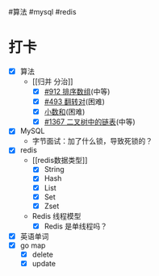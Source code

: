 #算法 #mysql #redis 
# 打卡
- [x] 算法
	- [[归并 分治]]
		- [x]  [#912 排序数组](https://leetcode.cn/problems/sort-an-array/)(中等)
		- [x] [#493 翻转对](https://leetcode.cn/problems/reverse-pairs/)(困难)
		- [x] [小数和](https://www.nowcoder.com/practice/edfe05a1d45c4ea89101d936cac32469)(困难)
		- [x] [#1367 二叉树中的链表](https://leetcode.cn/problems/linked-list-in-binary-tree/)(中等)
- [x] MySQL
	-  字节面试：加了什么锁，导致死锁的？
- [x] redis
	- [[redis数据类型]]
		- [x] String
		- [x] Hash
		- [x] List
		- [x] Set
		- [x] Zset
	 - Redis 线程模型
		 - [x] Redis 是单线程吗？
- [x] 英语单词
- [x] go map
	- [x] delete
	- [x] update